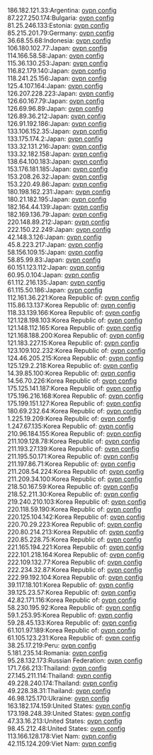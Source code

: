 186.182.121.33:Argentina: [ovpn config](vpn/186_182_121_33.ovpn)  
87.227.250.174:Bulgaria: [ovpn config](vpn/87_227_250_174.ovpn)  
81.25.246.133:Estonia: [ovpn config](vpn/81_25_246_133.ovpn)  
85.215.201.79:Germany: [ovpn config](vpn/85_215_201_79.ovpn)  
36.68.55.68:Indonesia: [ovpn config](vpn/36_68_55_68.ovpn)  
106.180.102.77:Japan: [ovpn config](vpn/106_180_102_77.ovpn)  
114.166.58.58:Japan: [ovpn config](vpn/114_166_58_58.ovpn)  
115.36.130.253:Japan: [ovpn config](vpn/115_36_130_253.ovpn)  
116.82.179.140:Japan: [ovpn config](vpn/116_82_179_140.ovpn)  
118.241.25.156:Japan: [ovpn config](vpn/118_241_25_156.ovpn)  
125.4.107.164:Japan: [ovpn config](vpn/125_4_107_164.ovpn)  
126.207.228.223:Japan: [ovpn config](vpn/126_207_228_223.ovpn)  
126.60.167.79:Japan: [ovpn config](vpn/126_60_167_79.ovpn)  
126.69.96.89:Japan: [ovpn config](vpn/126_69_96_89.ovpn)  
126.89.36.212:Japan: [ovpn config](vpn/126_89_36_212.ovpn)  
126.91.192.186:Japan: [ovpn config](vpn/126_91_192_186.ovpn)  
133.106.152.35:Japan: [ovpn config](vpn/133_106_152_35.ovpn)  
133.175.174.2:Japan: [ovpn config](vpn/133_175_174_2.ovpn)  
133.32.131.216:Japan: [ovpn config](vpn/133_32_131_216.ovpn)  
133.32.182.158:Japan: [ovpn config](vpn/133_32_182_158.ovpn)  
138.64.100.183:Japan: [ovpn config](vpn/138_64_100_183.ovpn)  
153.176.181.185:Japan: [ovpn config](vpn/153_176_181_185.ovpn)  
153.208.26.32:Japan: [ovpn config](vpn/153_208_26_32.ovpn)  
153.220.49.86:Japan: [ovpn config](vpn/153_220_49_86.ovpn)  
180.198.162.231:Japan: [ovpn config](vpn/180_198_162_231.ovpn)  
180.21.182.195:Japan: [ovpn config](vpn/180_21_182_195.ovpn)  
182.164.44.139:Japan: [ovpn config](vpn/182_164_44_139.ovpn)  
182.169.136.79:Japan: [ovpn config](vpn/182_169_136_79.ovpn)  
220.148.89.212:Japan: [ovpn config](vpn/220_148_89_212.ovpn)  
222.150.22.249:Japan: [ovpn config](vpn/222_150_22_249.ovpn)  
42.148.3.126:Japan: [ovpn config](vpn/42_148_3_126.ovpn)  
45.8.223.217:Japan: [ovpn config](vpn/45_8_223_217.ovpn)  
58.156.109.15:Japan: [ovpn config](vpn/58_156_109_15.ovpn)  
58.85.99.83:Japan: [ovpn config](vpn/58_85_99_83.ovpn)  
60.151.123.112:Japan: [ovpn config](vpn/60_151_123_112.ovpn)  
60.95.0.104:Japan: [ovpn config](vpn/60_95_0_104.ovpn)  
61.112.216.135:Japan: [ovpn config](vpn/61_112_216_135.ovpn)  
61.115.50.186:Japan: [ovpn config](vpn/61_115_50_186.ovpn)  
112.161.36.221:Korea Republic of: [ovpn config](vpn/112_161_36_221.ovpn)  
115.86.13.137:Korea Republic of: [ovpn config](vpn/115_86_13_137.ovpn)  
118.33.139.166:Korea Republic of: [ovpn config](vpn/118_33_139_166.ovpn)  
121.128.198.103:Korea Republic of: [ovpn config](vpn/121_128_198_103.ovpn)  
121.148.112.165:Korea Republic of: [ovpn config](vpn/121_148_112_165.ovpn)  
121.168.188.200:Korea Republic of: [ovpn config](vpn/121_168_188_200.ovpn)  
121.183.227.15:Korea Republic of: [ovpn config](vpn/121_183_227_15.ovpn)  
123.109.102.232:Korea Republic of: [ovpn config](vpn/123_109_102_232.ovpn)  
124.46.205.215:Korea Republic of: [ovpn config](vpn/124_46_205_215.ovpn)  
125.129.2.218:Korea Republic of: [ovpn config](vpn/125_129_2_218.ovpn)  
14.39.85.100:Korea Republic of: [ovpn config](vpn/14_39_85_100.ovpn)  
14.56.70.226:Korea Republic of: [ovpn config](vpn/14_56_70_226.ovpn)  
175.125.141.187:Korea Republic of: [ovpn config](vpn/175_125_141_187.ovpn)  
175.196.216.168:Korea Republic of: [ovpn config](vpn/175_196_216_168.ovpn)  
175.199.151.127:Korea Republic of: [ovpn config](vpn/175_199_151_127.ovpn)  
180.69.232.64:Korea Republic of: [ovpn config](vpn/180_69_232_64.ovpn)  
1.225.19.209:Korea Republic of: [ovpn config](vpn/1_225_19_209.ovpn)  
1.247.67.135:Korea Republic of: [ovpn config](vpn/1_247_67_135.ovpn)  
210.96.184.155:Korea Republic of: [ovpn config](vpn/210_96_184_155.ovpn)  
211.109.128.78:Korea Republic of: [ovpn config](vpn/211_109_128_78.ovpn)  
211.193.27.139:Korea Republic of: [ovpn config](vpn/211_193_27_139.ovpn)  
211.195.50.171:Korea Republic of: [ovpn config](vpn/211_195_50_171.ovpn)  
211.197.86.71:Korea Republic of: [ovpn config](vpn/211_197_86_71.ovpn)  
211.208.54.224:Korea Republic of: [ovpn config](vpn/211_208_54_224.ovpn)  
211.209.34.100:Korea Republic of: [ovpn config](vpn/211_209_34_100.ovpn)  
218.50.167.59:Korea Republic of: [ovpn config](vpn/218_50_167_59.ovpn)  
218.52.211.30:Korea Republic of: [ovpn config](vpn/218_52_211_30.ovpn)  
219.240.210.103:Korea Republic of: [ovpn config](vpn/219_240_210_103.ovpn)  
220.118.59.190:Korea Republic of: [ovpn config](vpn/220_118_59_190.ovpn)  
220.125.104.142:Korea Republic of: [ovpn config](vpn/220_125_104_142.ovpn)  
220.70.29.223:Korea Republic of: [ovpn config](vpn/220_70_29_223.ovpn)  
220.80.214.213:Korea Republic of: [ovpn config](vpn/220_80_214_213.ovpn)  
220.85.228.75:Korea Republic of: [ovpn config](vpn/220_85_228_75.ovpn)  
221.165.194.221:Korea Republic of: [ovpn config](vpn/221_165_194_221.ovpn)  
222.101.218.164:Korea Republic of: [ovpn config](vpn/222_101_218_164.ovpn)  
222.109.132.77:Korea Republic of: [ovpn config](vpn/222_109_132_77.ovpn)  
222.234.32.87:Korea Republic of: [ovpn config](vpn/222_234_32_87.ovpn)  
222.99.192.104:Korea Republic of: [ovpn config](vpn/222_99_192_104.ovpn)  
39.117.18.101:Korea Republic of: [ovpn config](vpn/39_117_18_101.ovpn)  
39.125.23.57:Korea Republic of: [ovpn config](vpn/39_125_23_57.ovpn)  
42.82.171.116:Korea Republic of: [ovpn config](vpn/42_82_171_116.ovpn)  
58.230.195.92:Korea Republic of: [ovpn config](vpn/58_230_195_92.ovpn)  
59.1.253.95:Korea Republic of: [ovpn config](vpn/59_1_253_95.ovpn)  
59.28.45.133:Korea Republic of: [ovpn config](vpn/59_28_45_133.ovpn)  
61.101.97.189:Korea Republic of: [ovpn config](vpn/61_101_97_189.ovpn)  
61.105.123.231:Korea Republic of: [ovpn config](vpn/61_105_123_231.ovpn)  
38.25.17.219:Peru: [ovpn config](vpn/38_25_17_219.ovpn)  
5.181.235.14:Romania: [ovpn config](vpn/5_181_235_14.ovpn)  
95.28.132.173:Russian Federation: [ovpn config](vpn/95_28_132_173.ovpn)  
171.7.66.213:Thailand: [ovpn config](vpn/171_7_66_213.ovpn)  
27.145.211.114:Thailand: [ovpn config](vpn/27_145_211_114.ovpn)  
49.228.240.174:Thailand: [ovpn config](vpn/49_228_240_174.ovpn)  
49.228.38.31:Thailand: [ovpn config](vpn/49_228_38_31.ovpn)  
46.98.125.170:Ukraine: [ovpn config](vpn/46_98_125_170.ovpn)  
163.182.174.159:United States: [ovpn config](vpn/163_182_174_159.ovpn)  
173.198.248.39:United States: [ovpn config](vpn/173_198_248_39.ovpn)  
47.33.16.213:United States: [ovpn config](vpn/47_33_16_213.ovpn)  
98.45.212.48:United States: [ovpn config](vpn/98_45_212_48.ovpn)  
113.166.128.178:Viet Nam: [ovpn config](vpn/113_166_128_178.ovpn)  
42.115.124.209:Viet Nam: [ovpn config](vpn/42_115_124_209.ovpn)  
